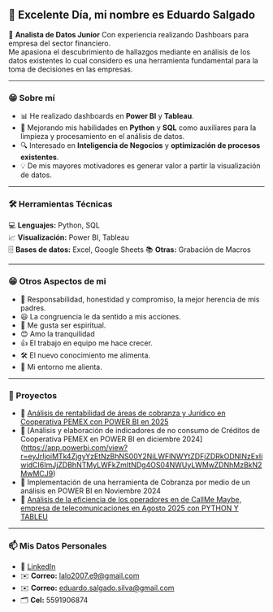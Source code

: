 ##  👋 Excelente Día, mi nombre es Eduardo Salgado

🎯 **Analista de Datos Junior** Con experiencia realizando Dashboars para empresa del sector financiero.  
Me apasiona el descubrimiento de hallazgos mediante en análisis de los datos existentes lo cual considero es una herramienta fundamental  para la toma de decisiones en las empresas.


--- 
### 😁 Sobre mí
- 📊 He realizado dashboards en **Power BI** y **Tableau**.  
- 🐍 Mejorando mis habilidades en **Python** y **SQL** como auxiliares para la limpieza y procesamiento en el análisis de datos.  
- 🔍 Interesado en **Inteligencia de Negocios** y **optimización de procesos existentes**.  
- 💡 De mis mayores motivadores es generar valor a partir la visualización de datos.


---
### 🛠️ Herramientas Técnicas
💻 **Lenguajes:** Python, SQL  
📈 **Visualización:** Power BI, Tableau  
🗄️ **Bases de datos:** Excel, Google Sheets
📚 **Otras:** Grabación de Macros 


---


### 😁 Otros Aspectos de mi

- 💑 Responsabilidad, honestidad y compromiso, la mejor herencia de mis padres.
- 😃 La congruencia le da sentido a mis acciones.
- 🙏 Me gusta ser espiritual.
- 😊 Amo la tranquilidad
- 👍 El trabajo en equipo me hace crecer.
- 🛠️ El nuevo conocimiento me alimenta.
- 🙌 Mi entorno me alienta.
  

---

### 📂 Proyectos


- 📌 [Análisis de rentabilidad de áreas de cobranza y Jurídico en  Cooperativa PEMEX  con POWER BI  en 2025](https://app.powerbi.com/view?r=eyJrIjoiOWQzOTE2ZjAtYjgwNS00Mzg1LWIzOTMtNzIzZGJlMTAzZDRhIiwidCI6ImJjZDBhNTMyLWFkZmItNDg4OS04NWUyLWMwZDNhMzBkN2MwMCJ9)
- 📌 [Análisis y elaboración de indicadores de no consumo de Créditos de Cooperativa PEMEX  en POWER BI en  diciembre 2024] (https://app.powerbi.com/view?r=eyJrIjoiMTk4ZjgyYzEtNzBhNS00Y2NiLWFlNWYtZDFjZDRkODNlNzExIiwidCI6ImJjZDBhNTMyLWFkZmItNDg4OS04NWUyLWMwZDNhMzBkN2MwMCJ9)
- 📌 Implementación de una herramienta de Cobranza  por medio de un análisis en POWER BI  en Noviembre 2024
- 📌 [Análisis de la eficiencia de los operadores en de CallMe Maybe, empresa de telecomunicaciones en Agosto 2025 con PYTHON Y TABLEU](https://public.tableau.com/views/ProyectoFinalCallMeMaybeAnalisis/Dashboard1?:language=en-US&publish=yes&:sid=&:redirect=auth&:display_count=n&:origin=viz_share_link)


---

### 📫 Mis Datos Personales 
- 💼 [LinkedIn](https://www.linkedin.com/in/da-edu-ss)
- ✉️ **Correo:** lalo2007.e9@gmail.com
- ✉️ **Correo:** eduardo.salgado.silva@gmail.com
- 🗂️ **Cel:** 5591906874

<!--
**Eduard90210/Eduard90210** is a ✨ _special_ ✨ repository because its `README.md` (this file) appears on your GitHub profile.

Here are some ideas to get you started:

- 🔭 I’m currently working on ...
- 🌱 I’m currently learning ...
- 👯 I’m looking to collaborate on ...
- 🤔 I’m looking for help with ...
- 💬 Ask me about ...
- 📫 How to reach me: ...
- 😄 Pronouns: ...
- ⚡ Fun fact: ...
-->
